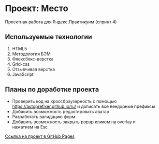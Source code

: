 # Проект: Место
Проектная работа для Яндекс.Практикуим (спринт 4)

## Используемые технологии
1. HTML5
2. Методология БЭМ
3. Флексбокс-верстка
4. Grid-css
5. Отзывчивая верстка
6. JavaScript

## Планы по доработке проекта
* Проверить код на кроссбраузерность c помощью https://autoprefixer.github.io/ru/ и дописать все вендорные префиксы
* Добавить возможность редактировать аватар
* Разработать валидацию форм
* Добавить возможность закрыть popup кликом на overlay и нажатием на Esc

[Ссылка на проект в GitHub Pages](https://ivkrylova.github.io/mesto/index.html)
